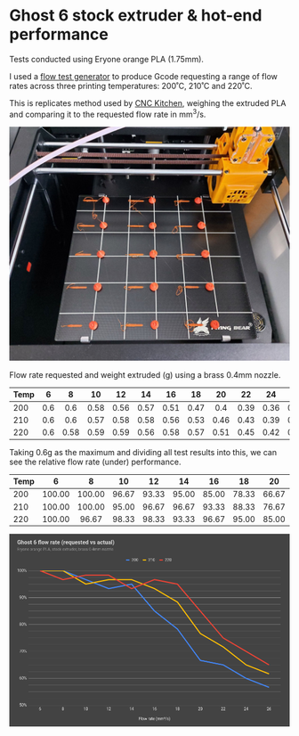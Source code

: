 # Ghost 6 stock extruder & hot-end performance

Tests conducted using Eryone orange PLA (1.75mm).

I used a [flow test generator](https://hotend-flow-tester.netlify.app/) to produce Gcode requesting a range of flow rates 
across three printing temperatures: 200˚C, 210˚C and 220˚C.

This is replicates method used by [CNC Kitchen](https://www.youtube.com/watch?v=0xRtypDjNvI), 
weighing the extruded PLA and comparing it to the requested flow rate in mm<sup>3</sup>/s.

![Grid of flow rate tests on the Ghost 6 build surface](images/flow_test.jpg)

Flow rate requested and weight extruded (g) using a brass 0.4mm nozzle.

| Temp | 6 | 8 | 10 | 12 | 14 | 16 | 18 | 20 | 22 | 24 | 26 |
| :--- | :---: | :---: | :---: | :---: | :---: | :---: | :---: | :---: | :---: | :---: | :---: |
| 200 | 0.6 | 0.6 | 0.58 | 0.56 | 0.57 | 0.51 | 0.47 | 0.4 | 0.39 | 0.36 | 0.34 |
| 210 | 0.6 | 0.6 | 0.57 | 0.58 | 0.58 | 0.56 | 0.53 | 0.46 | 0.43 | 0.39 | 0.37 |
| 220 | 0.6 | 0.58 | 0.59 | 0.59 | 0.56 | 0.58 | 0.57 | 0.51 | 0.45 | 0.42 | 0.39 |

Taking 0.6g as the maximum and dividing all test results into this, we 
can see the relative flow rate (under) performance.

| Temp | 6 | 8 | 10 | 12 | 14 | 16 | 18 | 20 | 22 | 24 | 26 |
| :--- | :---: | :---: | :---: | :---: | :---: | :---: | :---: | :---: | :---: | :---: | :---: |
| 200 | 100.00 | 100.00 | 96.67 | 93.33 | 95.00 | 85.00 | 78.33 | 66.67 | 65.00 | 60.00 | 56.67 |
| 210 | 100.00 | 100.00 | 95.00 | 96.67 | 96.67 | 93.33 | 88.33 | 76.67 | 71.67 | 65.00 | 61.67 |
| 220 | 100.00 | 96.67 | 98.33 | 98.33 | 93.33 | 96.67 | 95.00 | 85.00 | 75.00 | 70.00 | 65.00 |

![Line chart of data in the table above, flow rate requested versus actual](images/flow_chart.png)